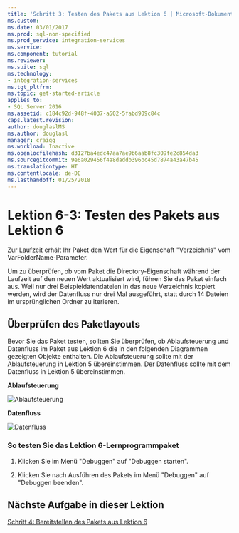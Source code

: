 ```yaml
---
title: 'Schritt 3: Testen des Pakets aus Lektion 6 | Microsoft-Dokumentation'
ms.custom: 
ms.date: 03/01/2017
ms.prod: sql-non-specified
ms.prod_service: integration-services
ms.service: 
ms.component: tutorial
ms.reviewer: 
ms.suite: sql
ms.technology:
- integration-services
ms.tgt_pltfrm: 
ms.topic: get-started-article
applies_to:
- SQL Server 2016
ms.assetid: c184c92d-948f-4037-a502-5fabd909c84c
caps.latest.revision: 
author: douglaslMS
ms.author: douglasl
manager: craigg
ms.workload: Inactive
ms.openlocfilehash: d3127ba4edc47aa7ae9b6aab8fc309fe2c854da3
ms.sourcegitcommit: 9e6a029456f4a8daddb396bc45d7874a43a47b45
ms.translationtype: HT
ms.contentlocale: de-DE
ms.lasthandoff: 01/25/2018
---
```

# <a name="lesson-6-3---testing-the-lesson-6-package"></a>Lektion 6-3: Testen des Pakets aus Lektion 6
Zur Laufzeit erhält Ihr Paket den Wert für die Eigenschaft "Verzeichnis" vom VarFolderName-Parameter.  
  
Um zu überprüfen, ob vom Paket die Directory-Eigenschaft während der Laufzeit auf den neuen Wert aktualisiert wird, führen Sie das Paket einfach aus. Weil nur drei Beispieldatendateien in das neue Verzeichnis kopiert werden, wird der Datenfluss nur drei Mal ausgeführt, statt durch 14 Dateien im ursprünglichen Ordner zu iterieren.  
  
## <a name="checking-the-package-layout"></a>Überprüfen des Paketlayouts  
Bevor Sie das Paket testen, sollten Sie überprüfen, ob Ablaufsteuerung und Datenfluss im Paket aus Lektion 6 die in den folgenden Diagrammen gezeigten Objekte enthalten. Die Ablaufsteuerung sollte mit der Ablaufsteuerung in Lektion 5 übereinstimmen. Der Datenfluss sollte mit dem Datenfluss in Lektion 5 übereinstimmen.  
  
**Ablaufsteuerung**  
  
![Ablaufsteuerung](../integration-services/media/task3lesson6control.jpg "Ablaufsteuerung")  
  
**Datenfluss**  
  
![Datenfluss](../integration-services/media/task3lesson6data.jpg "Datenfluss")  
  
### <a name="to-test-the-lesson-6-tutorial-package"></a>So testen Sie das Lektion 6-Lernprogrammpaket  
  
1.  Klicken Sie im Menü "Debuggen" auf "Debuggen starten".  
  
2.  Klicken Sie nach Ausführen des Pakets im Menü "Debuggen" auf "Debuggen beenden".  
  
## <a name="next-task-in-lesson"></a>Nächste Aufgabe in dieser Lektion  
[Schritt 4: Bereitstellen des Pakets aus Lektion 6](../integration-services/lesson-6-4-deploying-the-lesson-6-package.md)  
  
  
  

